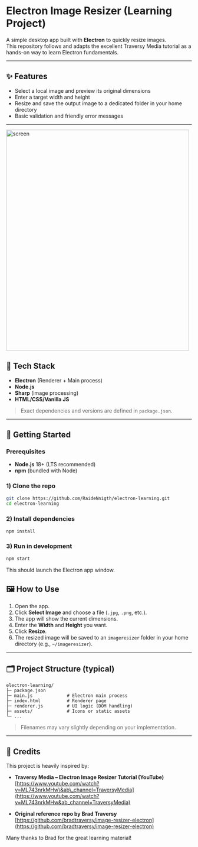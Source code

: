 # Electron Image Resizer (Learning Project)

A simple desktop app built with **Electron** to quickly resize images.  
This repository follows and adapts the excellent Traversy Media tutorial as a hands-on way to learn Electron fundamentals.

---

## ✨ Features

- Select a local image and preview its original dimensions
- Enter a target width and height
- Resize and save the output image to a dedicated folder in your home directory
- Basic validation and friendly error messages

---

<img width="496" height="598" alt="screen" src="https://github.com/user-attachments/assets/79cf6d36-a506-4dc8-8641-be348b1072e4" />


## 🧰 Tech Stack

- **Electron** (Renderer + Main process)
- **Node.js**
- **Sharp** (image processing)
- **HTML/CSS/Vanilla JS**

> Exact dependencies and versions are defined in `package.json`.

---

## 🚀 Getting Started

### Prerequisites
- **Node.js** 18+ (LTS recommended)
- **npm** (bundled with Node)

### 1) Clone the repo
```bash
git clone https://github.com/RaideNnigth/electron-learning.git
cd electron-learning
````

### 2) Install dependencies

```bash
npm install
```

### 3) Run in development

```bash
npm start
```

This should launch the Electron app window.

## 🖼️ How to Use

1. Open the app.
2. Click **Select Image** and choose a file (`.jpg`, `.png`, etc.).
3. The app will show the current dimensions.
4. Enter the **Width** and **Height** you want.
5. Click **Resize**.
6. The resized image will be saved to an `imageresizer` folder in your home directory (e.g., `~/imageresizer`).
   
---

## 🗂️ Project Structure (typical)

```
electron-learning/
├─ package.json
├─ main.js             # Electron main process
├─ index.html          # Renderer page
├─ renderer.js         # UI logic (DOM handling)
├─ assets/             # Icons or static assets
└─ ...
```

> Filenames may vary slightly depending on your implementation.

---

## 🙏 Credits

This project is heavily inspired by:

* **Traversy Media – Electron Image Resizer Tutorial (YouTube)**
  [https://www.youtube.com/watch?v=ML743nrkMHw\&ab\_channel=TraversyMedia](https://www.youtube.com/watch?v=ML743nrkMHw&ab_channel=TraversyMedia)

* **Original reference repo by Brad Traversy**
  [https://github.com/bradtraversy/image-resizer-electron](https://github.com/bradtraversy/image-resizer-electron)

Many thanks to Brad for the great learning material!

